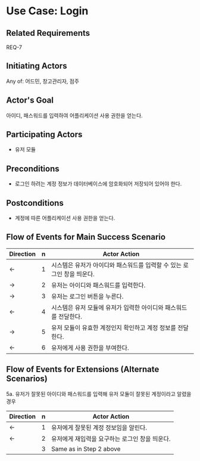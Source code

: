 # Use Case: Login

## **Related Requirements**

REQ-7

## **Initiating Actors**

Any of: 어드민, 창고관리자, 점주

## **Actor's Goal**

아이디, 패스워드를 입력하여 어플리케이션 사용 권한을 얻는다.

## **Participating Actors**

 - 유저 모듈

## **Preconditions**

- 로그인 하려는 계정 정보가 데이터베이스에 암호화되어 저장되어 있어야 한다.

## **Postconditions**

- 계정에 따른 어플리케이션 사용 권한을 얻는다.

## Flow of Events for Main Success Scenario
| Direction | n    | Actor Action                                                 |
| --------- | ---- | ------------------------------------------------------------ |
| ←         | 1    | 시스템은 유저가 아이디와 패스워드를 입력할 수 있는 로그인 창을 띄운다. |
| →         | 2    | 유저는 아이디와 패스워드를 입력한다.                         |
| →         | 3    | 유저는 로그인 버튼을 누른다.                                 |
| ←         | 4    | 시스템은 유저 모듈에 유저가 입력한 아이디와 패스워드를 전달한다. |
| →         | 5    | 유저 모듈이 유효한 계정인지 확인하고 계정 정보를 전달한다.   |
| ←         | 6    | 유저에게 사용 권한을 부여한다.                               |


## Flow of Events for Extensions (Alternate Scenarios)
5a. 유저가 잘못된 아이디와 패스워드를 입력해 유저 모듈이 잘못된 계정이라고 알렸을 경우

| Direction | n    | Actor Action                                   |
| --------- | ---- | ---------------------------------------------- |
| ←         | 1    | 유저에게 잘못된 계정 정보임을 알린다.          |
| ←         | 2    | 유저에게 재입력을 요구하는 로그인 창을 띄운다. |
|           | 3    | Same as in Step 2 above                        |


